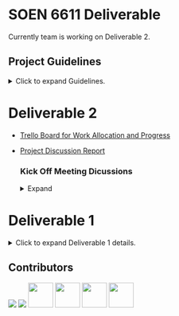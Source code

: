 # SOEN 6611 Deliverable

Currently team is working on Deliverable 2.

  ## Project Guidelines
  
  <details>
    <summary>Click to expand Guidelines.</summary>
  <br/>
  
  ### Introduction
  
  This document outlines the guidelines for our university project, which involves the implementation of a software deliverable using Python. Each team member is expected to actively contribute to the project by learning and implementing specific code segments or blocks. To ensure the project's success, effective communication and proactive problem-solving are crucial.
  
  ### Learning and Implementation
  
  1. **Python Proficiency**: Each team member is responsible for gaining proficiency in Python programming. This includes understanding Python syntax, libraries, and best practices.
  
  2. **Code Segments/Blocks**: Assignments for specific code segments or blocks will be made by the team. Each team member should thoroughly understand the assigned code segment and implement it effectively.
  
  3. **Collaborative Learning**: While individual learning is encouraged, team members are also encouraged to collaborate and assist each other in understanding and implementing code segments.
  
  ### Communication
  
  4. **Regular Updates**: Team members must proactively communicate their progress to the team. Regular status updates should be provided through the designated communication channel (e.g., Slack, email, or team meetings).
  
  5. **Progress Reporting**: Status updates should include information on the code segments implemented, any challenges faced, and the expected timeline for completion.
  
  6. **Transparency**: Maintain transparency in your work. Share code snippets, documentation, and any relevant resources with the team to facilitate knowledge sharing.
  
  ### Problem Identification and Resolution
  
  7. **Blockers**: If you encounter any issues or blockers while working on your assigned code segments, it is your responsibility to promptly inform the team. Clearly describe the problem and seek assistance.
  
  8. **Collaborative Problem-Solving**: Team members should collaborate to resolve blockers. Discuss potential solutions, seek input from others, and work together to overcome challenges.
  
  9. **Escalation**: If a problem cannot be resolved by you, escalate it to the team immediately for support.
  
  ### Project Ownership
  
  10. **Accountability**: Each team member is accountable for the successful implementation of their assigned code segments. Take ownership of your work and ensure it aligns with project goals.
  
  11. **Quality Assurance**: Prioritize code quality, readability, and adherence to coding standards. Conduct testing and debugging as needed to deliver reliable code.
  
  ### Deadlines
  
  12. **Timely Completion**: Adhere to project timelines and deadlines. Inform the team in advance if you anticipate delays due to unforeseen circumstances.
  
  13. **Task Handover**: If you complete your assigned code segment ahead of schedule, be prepared to assist other team members or take on additional tasks as needed.
  
    
  </details>


# Deliverable 2

- [Trello Board for Work Allocation and Progress](https://trello.com/b/TZeWS70Z/soen-6611-deliverable)
- [Project Discussion Report](https://docs.google.com/document/d/19GPxcTg5ZBlKBz-Z1gVMj3in5drb9CHY-xp-6yVpT8E/edit?usp=sharing)

  ### Kick Off Meeting Dicussions

  <details>
  <summary>Expand</summary>
  <br/>

  - Identify more Actors and corresponding use cases based on D1 Feedback.
  - Implement the base Metricstics GUI.
  - Create a Progress Tracker - Trello/Jira.
  - Book a Poster Print Slot.
  </details>


# Deliverable 1

<details>
  <summary>Click to expand Deliverable 1 details.</summary>
<br/>

PROBLEM 1: Using the **Goal-Question-Metric (GQM)** approach (or one of its extensions), present one goal specific to METRICSTICS and articulate 2N questions related to that goal, where N is the team size. Discuss whether any metrics help answer those questions. 

NOTES The goals must aim to be SMART. 

PROBLEM 2: Using the given description, construct a use case model for METRICSTICS. This construction must be accompanied by definitions of actors and use cases, and descriptions of use case scenarios.

# Task Allocation

Throughout the completion of Deliverable 1, every team member was entrusted with an equitable distribution of responsibilities. We divided the deliverable into modules, ensuring that each team member was tasked with the implementation of a specific section. This approach was employed to promote a balanced workload and facilitate a collaborative effort towards achieving the Deliverable's objectives by making sure that each team member has participated in implementing the Problem1, Problem2 and LaTex report.

| Student Name  | Task Allocated |
| -------- | -------- |
| Shashank Verma   | 1. Formulation of SMART Goal and GQM Questions,<br>2. Defined Actors, Use Cases and Use Case Scenarios, <br>3. LaTeX Documentation, <br>4. Conducted Team Meetings|
| revanth Velagandula   |1. Formulation of GQM Questions,<br>2. Generated Use Cases,<br>3. Ensured the metrics defined align with the GOALS,<br>4. System Research|
| Velagapudi Sri Neha   |1. Ensured the goals follow SMART Principles,<br>2. Generated Use Case Scenarios,<br>3. Facilitated team meetings<br>4. Latex Documentation|
|Manaswini Yarlagadda |1. Ensured the goals follow SMART Principles,<br>2. Generated Use Cases,<br>3. Formulation of GQM Questions,<br>4. Latex Documentation|
| Wenxue Zhao| 1. Designed Use Case diagram,<br>2. Generated Four use case definitions,<br>3. 6 alternate questions and metrics,<br>4. Facilitated the meeting|
|  Manasa Yalakala|1. Formulation of GQM Questions,<br>2. Generated Use Cases,3. Identify Metrics for the defined Goals,<br>4. Project Management|

</details>

## Contributors

[![](https://github.com/shashank6341.png?size=50)](https://github.com/shashank6341)
[![](https://github.com/ballista01.png?size=50)](https://github.com/ballista01)
[<img src="https://github.com/ManaswiniYarlagadda.png" width="50" height="50">](https://github.com/ManaswiniYarlagadda)
[<img src="https://github.com/Revanthguptha27.png" width="50" height="50">](https://github.com/Revanthguptha27)
[<img src="https://github.com/NehaVelagapudi.png" width="50" height="50">](https://github.com/NehaVelagapudi)
[<img src="https://github.com/YManasa13.png" width="50" height="50">](https://github.com/YManasa13)
